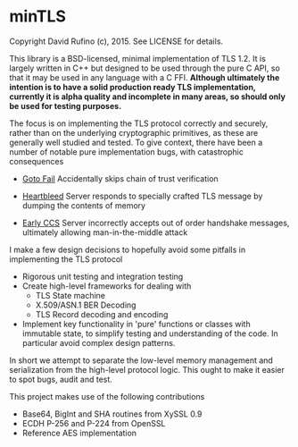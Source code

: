 minTLS
==========
Copyright David Rufino (c), 2015. See LICENSE for details.

This library is a BSD-licensed, minimal implementation of TLS 1.2. It is largely written in C++ but designed to be used through the pure C API, so that it may be used in any language with a C FFI. **Although ultimately the intention is to have a solid production ready TLS implementation, currently it is alpha quality and incomplete in many areas, so should only be used for testing purposes.**

The focus is on implementing the TLS protocol correctly and securely, rather than on the underlying cryptographic primitives, as these are generally well studied and tested. To give context, there have been a number of notable pure implementation bugs, with catastrophic consequences

  * [Goto Fail](https://www.imperialviolet.org/2014/02/22/applebug.html)     Accidentally skips chain of trust verification


  * [Heartbleed](http://en.wikipedia.org/wiki/Heartbleed)           Server responds to specially crafted TLS message by dumping the contents of memory


  * [Early CCS](https://www.imperialviolet.org/2014/06/05/earlyccs.html) Server incorrectly accepts out of order handshake messages, ultimately allowing man-in-the-middle attack


I make a few design decisions to hopefully avoid some pitfalls in implementing the TLS protocol

  * Rigorous unit testing and integration testing
  * Create high-level frameworks for dealing with 
    * TLS State machine
    * X.509/ASN.1 BER Decoding
    * TLS Record decoding and encoding
  * Implement key functionality in 'pure' functions or classes with immutable state, to simplify testing and understanding of the code. In particular avoid complex design patterns.

In short we attempt to separate the low-level memory management and serialization from the high-level protocol logic. This ought to make it easier to spot bugs, audit and test.

This project makes use of the following contributions

  - Base64, BigInt and SHA routines from XySSL 0.9
  - ECDH P-256 and P-224 from OpenSSL
  - Reference AES implementation

